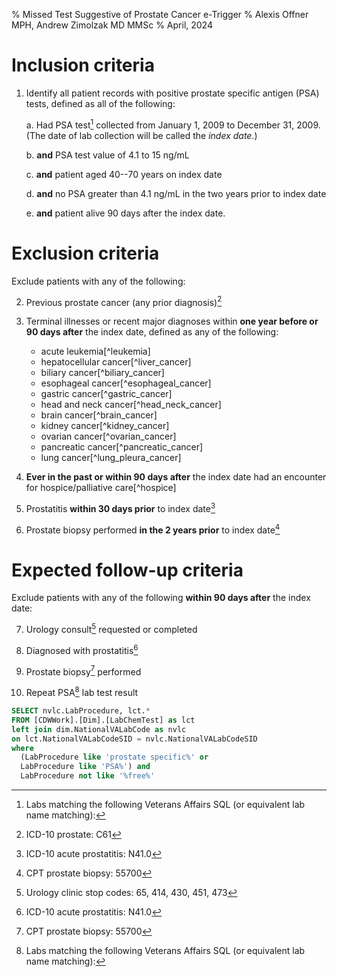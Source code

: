 % Missed Test Suggestive of Prostate Cancer e-Trigger
% Alexis Offner MPH, Andrew Zimolzak MD MMSc
% April, 2024


# Inclusion criteria

1. Identify all patient records with positive prostate specific
antigen (PSA) tests, defined as all of the following:

    a. Had PSA test[^psa_test] collected from January 1, 2009 to December 31, 2009. (The date of lab collection will be called the *index date.*)

    b. **and** PSA test value of 4.1 to 15 ng/mL

    c. **and** patient aged 40--70 years on index date

    d. **and** no PSA greater than 4.1 ng/mL in the two years prior to
    index date

    e. **and** patient alive 90 days after the index date.




# Exclusion criteria

Exclude patients with any of the following:

2.  Previous prostate cancer (any prior diagnosis)[^prostate_cancer]

3. Terminal illnesses or recent major diagnoses within **one year
    before or 90 days after** the index date, defined as any of the
    following:

    - acute leukemia[^leukemia]
    - hepatocellular cancer[^liver_cancer]
    - biliary cancer[^biliary_cancer]
    - esophageal cancer[^esophageal_cancer]
    - gastric cancer[^gastric_cancer]
    - head and neck cancer[^head_neck_cancer]
    - brain cancer[^brain_cancer]
    - kidney cancer[^kidney_cancer]
    - ovarian cancer[^ovarian_cancer]
    - pancreatic cancer[^pancreatic_cancer]
    - lung cancer[^lung_pleura_cancer]

4. **Ever in the past or within 90 days after** the index date had an
    encounter for hospice/palliative care[^hospice]

5. Prostatitis **within 30 days prior** to index date[^prostatitis]

6. Prostate biopsy performed **in the 2 years prior** to index
    date[^prostate_biopsy]




# Expected follow-up criteria

Exclude patients with any of the following **within 90 days after**
the index date:

7. Urology consult[^urology_visit] requested or completed

8. Diagnosed with prostatitis[^prostatitis]

9. Prostate biopsy[^prostate_biopsy] performed

10. Repeat PSA[^psa_test] lab test result




[^psa_test]: Labs matching the following Veterans Affairs SQL (or equivalent lab name matching):
```sql
SELECT nvlc.LabProcedure, lct.*
FROM [CDWWork].[Dim].[LabChemTest] as lct
left join dim.NationalVALabCode as nvlc
on lct.NationalVALabCodeSID = nvlc.NationalVALabCodeSID
where
  (LabProcedure like 'prostate specific%' or
  LabProcedure like 'PSA%') and
  LabProcedure not like '%free%'
```

[^prostate_cancer]: ICD-10 prostate: C61

[^prostatitis]: ICD-10 acute prostatitis: N41.0

[^prostate_biopsy]: CPT prostate biopsy: 55700

[^urology_visit]: Urology clinic stop codes: 65, 414, 430, 451, 473

